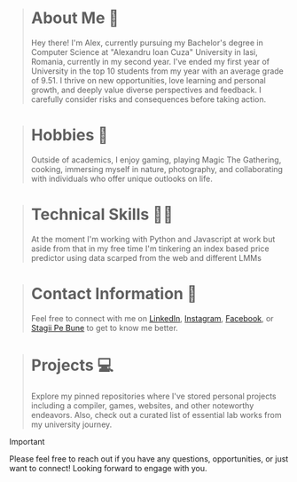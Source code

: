 > # About Me 👋
> Hey there! I'm Alex, currently pursuing my Bachelor's degree in Computer Science at "Alexandru Ioan Cuza" University in Iasi, Romania, currently in my second year. I've ended my first year of University in the top 10 students from my year with an average grade of 9.51. I thrive on new opportunities, love learning and personal growth, and deeply value diverse perspectives and feedback. I carefully consider risks and consequences before taking action.

> # Hobbies 🧳
> Outside of academics, I enjoy gaming, playing Magic The Gathering, cooking, immersing myself in nature, photography, and collaborating with individuals who offer unique outlooks on life.

> # Technical Skills 👨‍🎓
> At the moment I'm working with Python and Javascript at work but aside from that in my free time I'm tinkering an index based price predictor using data scarped from the web and different LMMs

> # Contact Information 🤝
> Feel free to connect with me on [LinkedIn](https://www.linkedin.com/in/alexandru-david-rosca-8639b2274/), [Instagram](https://www.instagram.com/maestro_novio/), [Facebook](https://www.facebook.com/alexandru.rosca.946/), or [Stagii Pe Bune](https://stagiipebune.ro/students/43844/profile) to get to know me better.

> # Projects 💻
> Explore my pinned repositories where I've stored personal projects including a compiler, games, websites, and other noteworthy endeavors. Also, check out a curated list of essential lab works from my university journey.

> [!IMPORTANT]
> Please feel free to reach out if you have any questions, opportunities, or just want to connect! Looking forward to engage with you.
